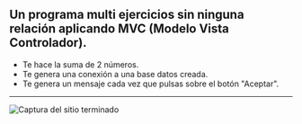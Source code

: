 ## Un programa multi ejercicios sin ninguna relación aplicando MVC (Modelo Vista Controlador).
* Te hace la suma de 2 números.
* Te genera una conexión a una base datos creada.
* Te genera un mensaje cada vez que pulsas sobre el botón "Aceptar".
---
![Captura del sitio terminado](Resultado.png)